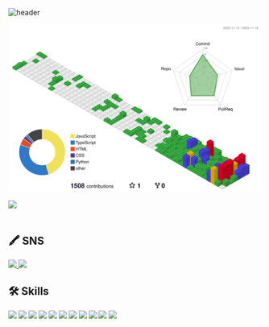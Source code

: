 ![header](https://capsule-render.vercel.app/api?type=Waving&color=timeGradient&height=200&section=header&text=Ch0rckBean🫧&&fontSize=100&animation=scaleIn)

![](./profile-3d-contrib/profile-gitblock.svg)


<img src="https://github-readme-stats.vercel.app/api/top-langs/?username=ch0rckbean&layout=compact"><br><br>

## 🖍️ SNS
<a href="https://blog.naver.com/ch0rckbean" target=_blink>
  <img src="https://img.shields.io/badge/NAVER-03C75A?  style=plastic&logo=Naver&logoColor=F3FDE8" />
</a> 

<a href="https://velog.io/@chr0ckbean" target=_blink>
  <img src="https://img.shields.io/badge/Velog-F3FDE8?  style=plastic&logo=Velog&logoColor=20C997" />
</a> 

## 🛠️ Skills

<img src="https://img.shields.io/badge/HTML5-FFF?style=plastic&logo=HTML5&logoColor=E34F26"/> 
<img src="https://img.shields.io/badge/CSS3-DD3A0A?style=plastic&logo=CSS3&logoColor=06B6D4"/>
<img src="https://img.shields.io/badge/JavaScript-F7DF12?style=plastic&logo=JavaScript&logoColor=fff"/>
<img src="https://img.shields.io/badge/jQuery-0769AD?style=plastic&logo=jQuery&logoColor=fff"/>
<img src="https://img.shields.io/badge/React-61DAFB?style=plastic&logo=React&logoColor=fff"/>
<img src="https://img.shields.io/badge/TypeScript-3178C6?style=plastic&logo=TypeScript&logoColor=fff"/>
<img src="https://img.shields.io/badge/Three.js-000000?style=plastic&logo=Three.js&logoColor=fff"/>
<img src="https://img.shields.io/badge/Bootstrap-7952B3?style=plastic&logo=Bootstrap&logoColor=fff"/>
<img src="https://img.shields.io/badge/MUI-007FFF?style=plastic&logo=MUI&logoColor=fff"/>
<img src="https://img.shields.io/badge/Sass-CC6699?style=plastic&logo=Sass&logoColor=fff"/>
<img src="https://img.shields.io/badge/Python-1E8CBE?style=plastic&logo=Python&logoColor=FFD900"/> 
